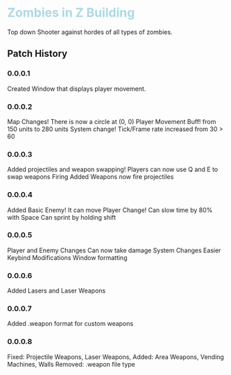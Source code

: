 <style>
    tab {
        margin-left: 20px;
    }
    h1 {
        color: lightblue;
    }
</style>

# Zombies in Z Building

Top down Shooter against hordes of all types of zombies.

## Patch History

### 0.0.0.1

Created Window that displays player movement.

### 0.0.0.2

Map Changes!
 There is now a circle at (0, 0)
Player Movement Buff!
 from 150 units to 280 units
System change!
 Tick/Frame rate increased from 30 > 60

### 0.0.0.3

Added projectiles and weapon swapping!
 Players can now use Q and E to swap weapons
Firing Added
 Weapons now fire projectiles

### 0.0.0.4

Added Basic Enemy!
 It can move
Player Change!
 Can slow time by 80% with Space
 Can sprint by holding shift

### 0.0.0.5

Player and Enemy Changes
 Can now take damage
System Changes
 Easier Keybind Modifications
 Window formatting

### 0.0.0.6

Added Lasers and Laser Weapons

### 0.0.0.7

Added .weapon format for custom weapons

### 0.0.0.8

Fixed:
 Projectile Weapons,
 Laser Weapons,
Added:
 Area Weapons,
 Vending Machines,
 Walls
Removed:
 .weapon file type
